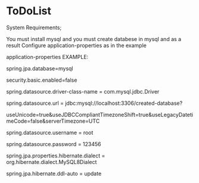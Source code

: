 # ToDoList
System Requirements;

You must install mysql and you must create databese in mysql and as a result
Configure application-properties as in the example

application-properties EXAMPLE:

spring.jpa.database=mysql

security.basic.enabled=false

spring.datasource.driver-class-name = com.mysql.jdbc.Driver

spring.datasource.url = jdbc:mysql://localhost:3306/created-database?

useUnicode=true&useJDBCCompliantTimezoneShift=true&useLegacyDatetimeCode=false&serverTimezone=UTC

spring.datasource.username = root

spring.datasource.password = 123456

spring.jpa.properties.hibernate.dialect = org.hibernate.dialect.MySQL8Dialect

spring.jpa.hibernate.ddl-auto = update



